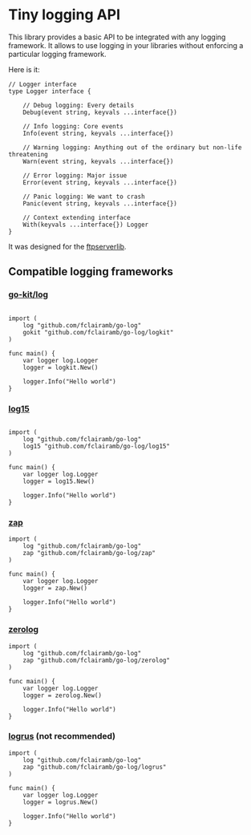 # Tiny logging API

This library provides a basic API to be integrated with any logging framework. It
allows to use logging in your libraries without enforcing a particular logging
framework.

Here is it:
```golang
// Logger interface
type Logger interface {

	// Debug logging: Every details
	Debug(event string, keyvals ...interface{})

	// Info logging: Core events
	Info(event string, keyvals ...interface{})

	// Warning logging: Anything out of the ordinary but non-life threatening
	Warn(event string, keyvals ...interface{})

	// Error logging: Major issue
	Error(event string, keyvals ...interface{})

	// Panic logging: We want to crash
	Panic(event string, keyvals ...interface{})

	// Context extending interface
	With(keyvals ...interface{}) Logger
}
```

It was designed for the [ftpserverlib](https://github.com/fclairamb/ftpserverlib).

## Compatible logging frameworks

### [go-kit/log](https://github.com/go-kit/log)
```golang

import (
	log "github.com/fclairamb/go-log"
	gokit "github.com/fclairamb/go-log/logkit"
)

func main() {
	var logger log.Logger
	logger = logkit.New()

	logger.Info("Hello world")
}
```

### [log15](https://github.com/inconshreveable/log15)
```golang

import (
	log "github.com/fclairamb/go-log"
	log15 "github.com/fclairamb/go-log/log15"
)

func main() {
	var logger log.Logger
	logger = log15.New()

	logger.Info("Hello world")
}
```

### [zap](https://github.com/uber-go/zap)
```golang
import (
	log "github.com/fclairamb/go-log"
	zap "github.com/fclairamb/go-log/zap"
)

func main() {
	var logger log.Logger
	logger = zap.New()

	logger.Info("Hello world")
}
```

### [zerolog](https://github.com/rs/zerolog/)
```golang
import (
	log "github.com/fclairamb/go-log"
	zap "github.com/fclairamb/go-log/zerolog"
)

func main() {
	var logger log.Logger
	logger = zerolog.New()

	logger.Info("Hello world")
}
```

### [logrus](https://github.com/sirupsen/logrus) (not recommended)
```golang
import (
	log "github.com/fclairamb/go-log"
	zap "github.com/fclairamb/go-log/logrus"
)

func main() {
	var logger log.Logger
	logger = logrus.New()

	logger.Info("Hello world")
}
```
